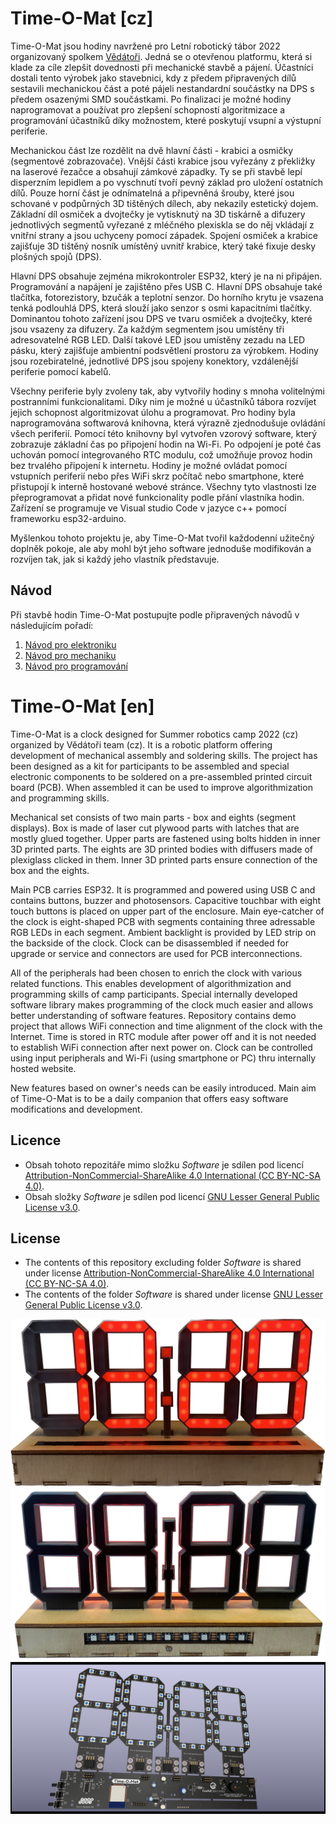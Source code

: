 
# Time-O-Mat [cz]
Time-O-Mat jsou hodiny navržené pro Letní robotický tábor 2022 organizovaný spolkem [Vědátoři](vedatori.com). Jedná se o otevřenou platformu, která si klade za cíle zlepšit dovednosti při mechanické stavbě a pájení. Účastníci dostali tento výrobek jako stavebnici, kdy z předem připravených dílů sestavili mechanickou část a poté pájeli nestandardní součástky na DPS s předem osazenými SMD součástkami. Po finalizaci je možné hodiny naprogramovat a používat pro zlepšení schopností algoritmizace a programování účastníků díky možnostem, které poskytují vsupní a výstupní periferie.

Mechanickou část lze rozdělit na dvě hlavní části - krabici a osmičky (segmentové zobrazovače). Vnější části krabice jsou vyřezány z překližky na laserové řezačce a obsahují zámkové západky. Ty se při stavbě lepí disperzním lepidlem a po vyschnutí tvoří pevný základ pro uložení ostatních dílů. Pouze horní část je odnímatelná a připevněná šrouby, které jsou schované v podpůrných 3D tištěných dílech, aby nekazily estetický dojem. Základní díl osmiček a dvojtečky je vytisknutý na 3D tiskárně a difuzery jednotlivých segmentů vyřezané z mléčného plexiskla se do něj vkládají z vnitřní strany a jsou uchyceny pomocí západek. Spojení osmiček a krabice zajišťuje 3D tištěný nosník umístěný uvnitř krabice, který také fixuje desky plošných spojů (DPS).

Hlavní DPS obsahuje zejména mikrokontroler ESP32, který je na ni připájen. Programování a napájení je zajištěno přes USB C. Hlavní DPS obsahuje také tlačítka, fotorezistory, bzučák a teplotní senzor. Do horního krytu je vsazena tenká podlouhlá DPS, která slouží jako senzor s osmi kapacitními tlačítky. Dominantou tohoto zařízení jsou DPS ve tvaru osmiček a dvojtečky, které jsou vsazeny za difuzery. Za každým segmentem jsou umístěny tři adresovatelné RGB LED. Další takové LED jsou umístěny zezadu na LED pásku, který zajišťuje ambientní podsvětlení prostoru za výrobkem. Hodiny jsou rozebiratelné, jednotlivé DPS jsou spojeny konektory, vzdálenější periferie pomocí kabelů.

Všechny periferie byly zvoleny tak, aby vytvořily hodiny s mnoha volitelnými postranními funkcionalitami. Díky nim je možné u účastníků tábora rozvíjet jejich schopnost algoritmizovat úlohu a programovat. Pro hodiny byla naprogramována softwarová knihovna, která výrazně zjednodušuje ovládání všech periferií. Pomocí této knihovny byl vytvořen vzorový software, který zobrazuje základní čas po připojení hodin na Wi-Fi. Po odpojení je poté čas uchován pomocí integrovaného RTC modulu, což umožňuje provoz hodin bez trvalého připojení k internetu. Hodiny je možné ovládat pomocí vstupních periferií nebo přes WiFi skrz počítač nebo smartphone, které přistupojí k interně hostované webové stránce. Všechny tyto vlastnosti lze přeprogramovat a přidat nové funkcionality podle přání vlastníka hodin. Zařízení se programuje ve Visual studio Code v jazyce c++ pomocí frameworku esp32-arduino.

Myšlenkou tohoto projektu je, aby Time-O-Mat tvořil každodenní užitečný doplněk pokoje, ale aby mohl být jeho software jednoduše modifikován a rozvíjen tak, jak si každý jeho vlastník představuje.

## Návod
Při stavbě hodin Time-O-Mat postupujte podle připravených návodů v následujícím pořadí:
1. [Návod pro elektroniku](https://github.com/vedatori/Time-O-Mat/blob/main/Manuals/Time-O-Mat_electronics_cz.md)
1. [Návod pro mechaniku](https://github.com/vedatori/Time-O-Mat/blob/main/Manuals/Time-O-Mat_mechanics_cz.md)
1. [Návod pro programování](https://github.com/vedatori/Time-O-Mat/blob/main/Manuals/Time-O-Mat_programming_cz.md)


# Time-O-Mat [en]
Time-O-Mat is a clock designed for Summer robotics camp 2022 (cz) organized by Vědátoři team (cz). It is a robotic platform offering development of mechanical assembly and soldering skills. The project has been designed as a kit for participants to be assembled and special electronic components to be soldered on a pre-assembled printed circuit board (PCB). When assembled it can be used to improve algorithmization and programming skills.

Mechanical set consists of two main parts - box and eights (segment displays). Box is made of laser cut plywood parts with latches that are mostly glued together. Upper parts are fastened using bolts hidden in inner 3D printed parts. The eights are 3D printed bodies with diffusers made of plexiglass clicked in them. Inner 3D printed parts ensure connection of the box and the eights.

Main PCB carries ESP32. It is programmed and powered using USB C and contains buttons, buzzer and photosensors. Capacitive touchbar with eight touch buttons is placed on upper part of the enclosure. Main eye-catcher of the clock is eight-shaped PCB with segments containing three adressable RGB LEDs in each segment. Ambient backlight is provided by LED strip on the backside of the clock. Clock can be disassembled if needed for upgrade or service and connectors are used for PCB interconnections.

All of the peripherals had been chosen to enrich the clock with various related functions. This enables development of algorithmization and programming skills of camp participants. Special internally developed software library makes programming of the clock much easier and allows better understanding of software features. Repository contains demo project that allows WiFi connection and time alignment of the clock with the Internet. Time is stored in RTC module after power off and it is not needed to establish WiFi connection after next power on. Clock can be controlled using input peripherals and Wi-Fi (using smartphone or PC) thru internally hosted website.

New features based on owner's needs can be easily introduced. Main aim of Time-O-Mat is to be a daily companion that offers easy software modifications and development.

## Licence
* Obsah tohoto repozitáře mimo složku *Software* je sdílen pod licencí [Attribution-NonCommercial-ShareAlike 4.0 International (CC BY-NC-SA 4.0)](https://creativecommons.org/licenses/by-nc-sa/4.0/).
* Obsah složky *Software* je sdílen pod licencí [GNU Lesser General Public License v3.0](https://www.gnu.org/licenses/lgpl-3.0.en.html).

## License
* The contents of this repository excluding folder *Software* is shared under license [Attribution-NonCommercial-ShareAlike 4.0 International (CC BY-NC-SA 4.0)](https://creativecommons.org/licenses/by-nc-sa/4.0/).
* The contents of the folder *Software* is shared under license [GNU Lesser General Public License v3.0](https://www.gnu.org/licenses/lgpl-3.0.en.html).

![Time-O-Mat front view](Manuals/SupportFiles/ToMat_front_small.jpeg)
![Time-O-Mat back view](Manuals/SupportFiles/ToMat_back.jpeg)
![generated 3D model of panelized H00 PCBs](Manuals/SupportFiles/H00_panel_screen.png)